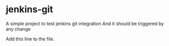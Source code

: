 # jenkins-git

A simple project to test jenkins git integration
And it should be triggered by any change

Add this line to the file.

